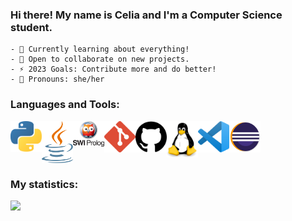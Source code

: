### Hi there! My name is Celia and I'm a Computer Science student.
    - 🌱 Currently learning about everything!
    - 👯 Open to collaborate on new projects. 
    - ⚡ 2023 Goals: Contribute more and do better!
    - 🌱 Pronouns: she/her

### Languages and Tools:
<img align="left" src="images/python.png" width="50">
<img align="left" src="images/java.png" width="50">
<img align="left" src="images/swipl.png" width="50">
<img align="left" src="images/git.png" width="50">
<img align="left" src="images/github.png" width="50">
<img align="left" src="images/linux.png" width="50">
<img align="left" src="images/vc.png" width="50">
<img align="left" src="images/eclipse.png" width="50"><br> 
<br>
<br>
<br>

### My statistics:
<img align="left" src="https://github-readme-stats.vercel.app/api?username=CeliaDiaz17&show_icons=true&theme=tokyonight&hide_border=true"/>

